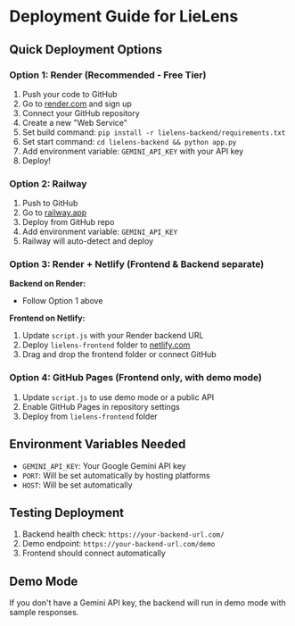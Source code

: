# Deployment Guide for LieLens

## Quick Deployment Options

### Option 1: Render (Recommended - Free Tier)
1. Push your code to GitHub
2. Go to [render.com](https://render.com) and sign up
3. Connect your GitHub repository
4. Create a new "Web Service"
5. Set build command: `pip install -r lielens-backend/requirements.txt`
6. Set start command: `cd lielens-backend && python app.py`
7. Add environment variable: `GEMINI_API_KEY` with your API key
8. Deploy!

### Option 2: Railway
1. Push to GitHub
2. Go to [railway.app](https://railway.app)
3. Deploy from GitHub repo
4. Add environment variable: `GEMINI_API_KEY`
5. Railway will auto-detect and deploy

### Option 3: Render + Netlify (Frontend & Backend separate)
**Backend on Render:**
- Follow Option 1 above

**Frontend on Netlify:**
1. Update `script.js` with your Render backend URL
2. Deploy `lielens-frontend` folder to [netlify.com](https://netlify.com)
3. Drag and drop the frontend folder or connect GitHub

### Option 4: GitHub Pages (Frontend only, with demo mode)
1. Update `script.js` to use demo mode or a public API
2. Enable GitHub Pages in repository settings
3. Deploy from `lielens-frontend` folder

## Environment Variables Needed
- `GEMINI_API_KEY`: Your Google Gemini API key
- `PORT`: Will be set automatically by hosting platforms
- `HOST`: Will be set automatically

## Testing Deployment
1. Backend health check: `https://your-backend-url.com/`
2. Demo endpoint: `https://your-backend-url.com/demo`
3. Frontend should connect automatically

## Demo Mode
If you don't have a Gemini API key, the backend will run in demo mode with sample responses.